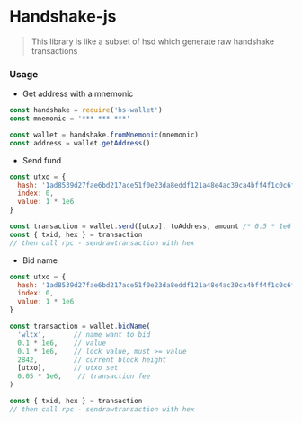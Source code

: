 # Handshake-js

> This library is like a subset of hsd which generate raw handshake transactions

### Usage

* Get address with a mnemonic

``` javascript
const handshake = require('hs-wallet')
const mnemonic = '*** *** ***'

const wallet = handshake.fromMnemonic(mnemonic)
const address = wallet.getAddress()
```

* Send fund

```javascript
const utxo = {
  hash: '1ad8539d27fae6bd217ace51f0e23da8eddf121a48e4ac39ca4bff4f1c0c6f8c',
  index: 0,
  value: 1 * 1e6
}

const transaction = wallet.send([utxo], toAddress, amount /* 0.5 * 1e6 */, fee /* 0.01 * 1e6 */)
const { txid, hex } = transaction
// then call rpc - sendrawtransaction with hex
```

* Bid name

```javascript
const utxo = {
  hash: '1ad8539d27fae6bd217ace51f0e23da8eddf121a48e4ac39ca4bff4f1c0c6f8c',
  index: 0,
  value: 1 * 1e6
}

const transaction = wallet.bidName(
  'wltx',       // name want to bid
  0.1 * 1e6,    // value
  0.1 * 1e6,    // lock value, must >= value
  2842,         // current block height
  [utxo],       // utxo set
  0.05 * 1e6,    // transaction fee
)

const { txid, hex } = transaction
// then call rpc - sendrawtransaction with hex
```